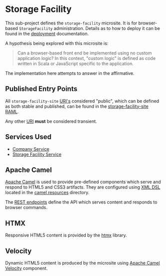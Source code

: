 Storage Facility
================

This sub-project defines the `storage-facility` microsite.  It is for browser-based `StorageFacility` administration.  Details as to how to deploy it can be found in the [deployment](../../deployment/README.md) documentation.

A hypothesis being explored with this microsite is:

> Can a browser-based front end be implemented using no custom application logic?  In this context, "custom logic" is defined as code written in Scala or JavaScript specific to the application.

The implementation here attempts to answer in the affirmative.


## Published Entry Points

All `storage-facility-site` [URI's](https://datatracker.ietf.org/doc/html/rfc3986/) considered "public", which can be defined as both stable and published, can be found in the [storage-facility-site RAML](../../api/src/main/raml/microsite/storage-facility.raml).

Any other [URI](https://datatracker.ietf.org/doc/html/rfc3986/) **must** be considered transient.


## Services Used

* [Company Service](../../services/company/README.md)
* [Storage Facility Service](../../services/storage-facility/README.md)


## Apache Camel

[Apache Camel](https://camel.apache.org/docs/index.html) is used to provide pre-defined components which serve and respond to HTML5 and CSS3 artifacts.  They are configured using [XML DSL](https://camel.apache.org/components/3.20.x/others/java-xml-io-dsl.html) located in the [camel resources](./src/main/resources/camel) directory.

The [REST endpoints](./src/main/resources/camel/rest/endpoints.xml) define the API which serves content and responds to browser commands.


## HTMX

Responsive HTML5 content is provided by the [htmx](https://htmx.org/) library.


## Velocity

Dynamic HTML5 content is produced by the microsite using [Apache Camel](https://camel.apache.org/docs/index.html) [Velocity](https://velocity.apache.org/engine/devel/user-guide.html) component.



